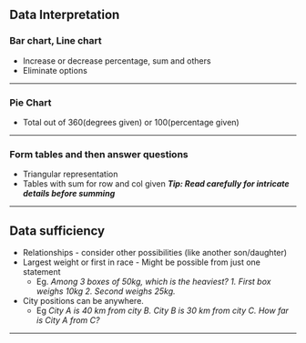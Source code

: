 ## Data Interpretation
### Bar chart, Line chart
- Increase or decrease percentage, sum and others
- Eliminate options
---
### Pie Chart
- Total out of 360(degrees given) or 100(percentage given)
---
### Form tables and then answer questions
- Triangular representation
- Tables with sum for row and col given
***Tip: Read carefully for intricate details before summing*** 
---
## Data sufficiency
- Relationships - consider other possibilities (like another son/daughter)
- Largest weight or first in race - Might be possible from just one statement
    - Eg. *Among 3 boxes of 50kg, which is the heaviest? 1. First box weighs 10kg 2. Second weighs 25kg.*
- City positions can be anywhere.  
    - Eg *City A is 40 km from city B. City B is 30 km from city C. How far is City A from C?*

---

